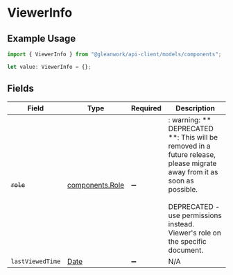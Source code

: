 # ViewerInfo

## Example Usage

```typescript
import { ViewerInfo } from "@gleanwork/api-client/models/components";

let value: ViewerInfo = {};
```

## Fields

| Field                                                                                                                                                                                                  | Type                                                                                                                                                                                                   | Required                                                                                                                                                                                               | Description                                                                                                                                                                                            |
| ------------------------------------------------------------------------------------------------------------------------------------------------------------------------------------------------------ | ------------------------------------------------------------------------------------------------------------------------------------------------------------------------------------------------------ | ------------------------------------------------------------------------------------------------------------------------------------------------------------------------------------------------------ | ------------------------------------------------------------------------------------------------------------------------------------------------------------------------------------------------------ |
| ~~`role`~~                                                                                                                                                                                             | [components.Role](../../models/components/role.md)                                                                                                                                                     | :heavy_minus_sign:                                                                                                                                                                                     | : warning: ** DEPRECATED **: This will be removed in a future release, please migrate away from it as soon as possible.<br/><br/>DEPRECATED - use permissions instead. Viewer's role on the specific document. |
| `lastViewedTime`                                                                                                                                                                                       | [Date](https://developer.mozilla.org/en-US/docs/Web/JavaScript/Reference/Global_Objects/Date)                                                                                                          | :heavy_minus_sign:                                                                                                                                                                                     | N/A                                                                                                                                                                                                    |